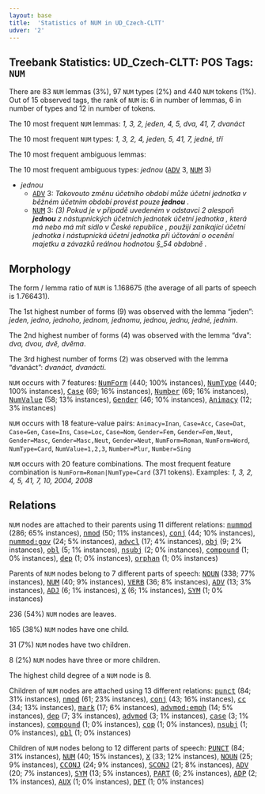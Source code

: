 ```yaml
---
layout: base
title:  'Statistics of NUM in UD_Czech-CLTT'
udver: '2'
---
```


## Treebank Statistics: UD_Czech-CLTT: POS Tags: `NUM`

There are 83 `NUM` lemmas (3%), 97 `NUM` types (2%) and 440 `NUM` tokens (1%).
Out of 15 observed tags, the rank of `NUM` is: 6 in number of lemmas, 6 in number of types and 12 in number of tokens.

The 10 most frequent `NUM` lemmas: <em>1, 3, 2, jeden, 4, 5, dva, 41, 7, dvanáct</em>

The 10 most frequent `NUM` types:  <em>1, 3, 2, 4, jeden, 5, 41, 7, jedné, tří</em>

The 10 most frequent ambiguous lemmas: 

The 10 most frequent ambiguous types:  <em>jednou</em> (<tt><a href="cs_cltt-pos-ADV.html">ADV</a></tt> 3, <tt><a href="cs_cltt-pos-NUM.html">NUM</a></tt> 3)


* <em>jednou</em>
  * <tt><a href="cs_cltt-pos-ADV.html">ADV</a></tt> 3: <em>Takovouto změnu účetního období může účetní jednotka v běžném účetním období provést pouze <b>jednou</b> .</em>
  * <tt><a href="cs_cltt-pos-NUM.html">NUM</a></tt> 3: <em>(3) Pokud je v případě uvedeném v odstavci 2 alespoň <b>jednou</b> z nástupnických účetních jednotek účetní jednotka , která má nebo má mít sídlo v České republice , použijí zanikající účetní jednotka i nástupnická účetní jednotka při účtování o ocenění majetku a závazků reálnou hodnotou §_54 obdobně .</em>

## Morphology

The form / lemma ratio of `NUM` is 1.168675 (the average of all parts of speech is 1.766431).

The 1st highest number of forms (9) was observed with the lemma “jeden”: <em>jeden, jedno, jednoho, jednom, jednomu, jednou, jednu, jedné, jedním</em>.

The 2nd highest number of forms (4) was observed with the lemma “dva”: <em>dva, dvou, dvě, dvěma</em>.

The 3rd highest number of forms (2) was observed with the lemma “dvanáct”: <em>dvanáct, dvanácti</em>.

`NUM` occurs with 7 features: <tt><a href="cs_cltt-feat-NumForm.html">NumForm</a></tt> (440; 100% instances), <tt><a href="cs_cltt-feat-NumType.html">NumType</a></tt> (440; 100% instances), <tt><a href="cs_cltt-feat-Case.html">Case</a></tt> (69; 16% instances), <tt><a href="cs_cltt-feat-Number.html">Number</a></tt> (69; 16% instances), <tt><a href="cs_cltt-feat-NumValue.html">NumValue</a></tt> (58; 13% instances), <tt><a href="cs_cltt-feat-Gender.html">Gender</a></tt> (46; 10% instances), <tt><a href="cs_cltt-feat-Animacy.html">Animacy</a></tt> (12; 3% instances)

`NUM` occurs with 18 feature-value pairs: `Animacy=Inan`, `Case=Acc`, `Case=Dat`, `Case=Gen`, `Case=Ins`, `Case=Loc`, `Case=Nom`, `Gender=Fem`, `Gender=Fem,Neut`, `Gender=Masc`, `Gender=Masc,Neut`, `Gender=Neut`, `NumForm=Roman`, `NumForm=Word`, `NumType=Card`, `NumValue=1,2,3`, `Number=Plur`, `Number=Sing`

`NUM` occurs with 20 feature combinations.
The most frequent feature combination is `NumForm=Roman|NumType=Card` (371 tokens).
Examples: <em>1, 3, 2, 4, 5, 41, 7, 10, 2004, 2008</em>


## Relations

`NUM` nodes are attached to their parents using 11 different relations: <tt><a href="cs_cltt-dep-nummod.html">nummod</a></tt> (286; 65% instances), <tt><a href="cs_cltt-dep-nmod.html">nmod</a></tt> (50; 11% instances), <tt><a href="cs_cltt-dep-conj.html">conj</a></tt> (44; 10% instances), <tt><a href="cs_cltt-dep-nummod-gov.html">nummod:gov</a></tt> (24; 5% instances), <tt><a href="cs_cltt-dep-advcl.html">advcl</a></tt> (17; 4% instances), <tt><a href="cs_cltt-dep-obj.html">obj</a></tt> (9; 2% instances), <tt><a href="cs_cltt-dep-obl.html">obl</a></tt> (5; 1% instances), <tt><a href="cs_cltt-dep-nsubj.html">nsubj</a></tt> (2; 0% instances), <tt><a href="cs_cltt-dep-compound.html">compound</a></tt> (1; 0% instances), <tt><a href="cs_cltt-dep-dep.html">dep</a></tt> (1; 0% instances), <tt><a href="cs_cltt-dep-orphan.html">orphan</a></tt> (1; 0% instances)

Parents of `NUM` nodes belong to 7 different parts of speech: <tt><a href="cs_cltt-pos-NOUN.html">NOUN</a></tt> (338; 77% instances), <tt><a href="cs_cltt-pos-NUM.html">NUM</a></tt> (40; 9% instances), <tt><a href="cs_cltt-pos-VERB.html">VERB</a></tt> (36; 8% instances), <tt><a href="cs_cltt-pos-ADV.html">ADV</a></tt> (13; 3% instances), <tt><a href="cs_cltt-pos-ADJ.html">ADJ</a></tt> (6; 1% instances), <tt><a href="cs_cltt-pos-X.html">X</a></tt> (6; 1% instances), <tt><a href="cs_cltt-pos-SYM.html">SYM</a></tt> (1; 0% instances)

236 (54%) `NUM` nodes are leaves.

165 (38%) `NUM` nodes have one child.

31 (7%) `NUM` nodes have two children.

8 (2%) `NUM` nodes have three or more children.

The highest child degree of a `NUM` node is 8.

Children of `NUM` nodes are attached using 13 different relations: <tt><a href="cs_cltt-dep-punct.html">punct</a></tt> (84; 31% instances), <tt><a href="cs_cltt-dep-nmod.html">nmod</a></tt> (61; 23% instances), <tt><a href="cs_cltt-dep-conj.html">conj</a></tt> (43; 16% instances), <tt><a href="cs_cltt-dep-cc.html">cc</a></tt> (34; 13% instances), <tt><a href="cs_cltt-dep-mark.html">mark</a></tt> (17; 6% instances), <tt><a href="cs_cltt-dep-advmod-emph.html">advmod:emph</a></tt> (14; 5% instances), <tt><a href="cs_cltt-dep-dep.html">dep</a></tt> (7; 3% instances), <tt><a href="cs_cltt-dep-advmod.html">advmod</a></tt> (3; 1% instances), <tt><a href="cs_cltt-dep-case.html">case</a></tt> (3; 1% instances), <tt><a href="cs_cltt-dep-compound.html">compound</a></tt> (1; 0% instances), <tt><a href="cs_cltt-dep-cop.html">cop</a></tt> (1; 0% instances), <tt><a href="cs_cltt-dep-nsubj.html">nsubj</a></tt> (1; 0% instances), <tt><a href="cs_cltt-dep-obl.html">obl</a></tt> (1; 0% instances)

Children of `NUM` nodes belong to 12 different parts of speech: <tt><a href="cs_cltt-pos-PUNCT.html">PUNCT</a></tt> (84; 31% instances), <tt><a href="cs_cltt-pos-NUM.html">NUM</a></tt> (40; 15% instances), <tt><a href="cs_cltt-pos-X.html">X</a></tt> (33; 12% instances), <tt><a href="cs_cltt-pos-NOUN.html">NOUN</a></tt> (25; 9% instances), <tt><a href="cs_cltt-pos-CCONJ.html">CCONJ</a></tt> (24; 9% instances), <tt><a href="cs_cltt-pos-SCONJ.html">SCONJ</a></tt> (21; 8% instances), <tt><a href="cs_cltt-pos-ADV.html">ADV</a></tt> (20; 7% instances), <tt><a href="cs_cltt-pos-SYM.html">SYM</a></tt> (13; 5% instances), <tt><a href="cs_cltt-pos-PART.html">PART</a></tt> (6; 2% instances), <tt><a href="cs_cltt-pos-ADP.html">ADP</a></tt> (2; 1% instances), <tt><a href="cs_cltt-pos-AUX.html">AUX</a></tt> (1; 0% instances), <tt><a href="cs_cltt-pos-DET.html">DET</a></tt> (1; 0% instances)

